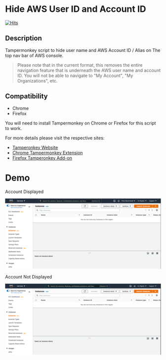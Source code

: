 # Hide AWS User ID and Account ID


[![Hits](https://hits.seeyoufarm.com/api/count/incr/badge.svg?url=https%3A%2F%2Fgithub.com%2Fgopinaath%2Fhide-aws-user-id-account-id&count_bg=%2379C83D&title_bg=%23555555&icon=javascript.svg&icon_color=%23FFFFFF&title=hits&edge_flat=false)](https://hits.seeyoufarm.com)

## Description

Tampermonkey script to hide user name and AWS Account ID / Alias on The top nav bar of AWS console.  

> Please note that in the current format, this removes the entire navigation feature that is underneath the AWS user name and account ID.  You will not be able to navigate to "My Account", "My  Organizations", etc.

## Compatibility
* Chrome
* Firefox

You will need to install Tampermonkey on Chrome or Firefox for this script to work. 

For more details please visit the respective sites:
- [Tamperonkey Website](https://www.tampermonkey.net/)
- [Chrome Tampermonkey Extension](https://chrome.google.com/webstore/detail/tampermonkey/dhdgffkkebhmkfjojejmpbldmpobfkfo?hl=en)
- [Firefox Tamperonkey Add-on](https://addons.mozilla.org/en-US/firefox/search/?q=tampermonkey)

# Demo

Account Displayed

![ Account Displayed](images/account-displayed.png)

Account Not Displayed

![Account Not Displayed](images/account-not-displayed.png)


